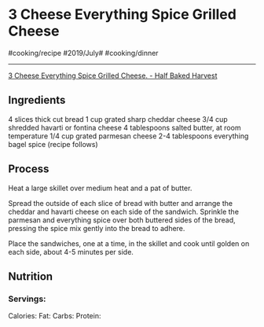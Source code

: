 # 3 Cheese Everything Spice Grilled Cheese
#cooking/recipe #2019/July# #cooking/dinner
- - - -
[3 Cheese Everything Spice Grilled Cheese. - Half Baked Harvest](https://www.halfbakedharvest.com/3-cheese-everything-spice-grilled-cheese/)

## Ingredients
4 slices thick cut bread
1 cup grated sharp cheddar cheese
3/4 cup shredded havarti or fontina cheese
4 tablespoons salted butter, at room temperature
1/4 cup grated parmesan cheese
2-4 tablespoons everything bagel spice (recipe follows)

## Process
Heat a large skillet over medium heat and a pat of butter.

Spread the outside of each slice of bread with butter and arrange the cheddar and havarti cheese on each side of the sandwich. Sprinkle the parmesan and everything spice over both buttered sides of the bread, pressing the spice mix gently into the bread to adhere.

Place the sandwiches, one at a time, in the skillet and cook until golden on each side, about 4-5 minutes per side.

## Nutrition
### Servings:
Calories: 
Fat: 
Carbs: 
Protein: 